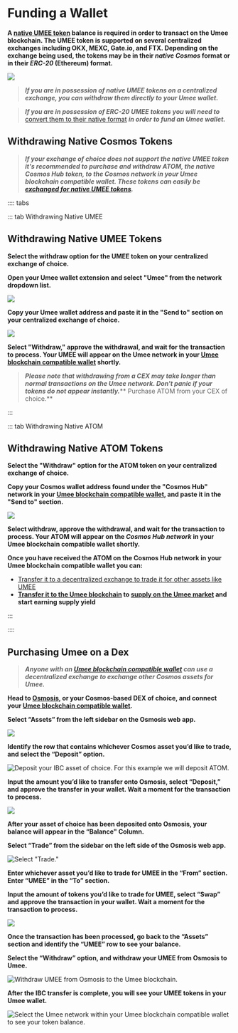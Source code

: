 # Funding a Wallet

**A [native UMEE token](/overview/umee-token.html#token-format) balance is required in order to transact on the Umee blockchain. The UMEE token is supported on several centralized exchanges including OKX, MEXC, Gate.io, and FTX. Depending on the exchange being used, the tokens may be in their _**native Cosmos**_ format or in their _**ERC-20**_ (Ethereum) format.**

![](/bg/token-format-type.png)

> _**If you are in possession of native UMEE tokens on a centralized exchange, you can withdraw them directly to your Umee wallet.**_

> _**If you are in possession of ERC-20 UMEE tokens you will need to**_ [convert them to their native format](/users/using-the-web-app/transferring-tokens) _**in order to fund an Umee wallet.**_

## Withdrawing Native Cosmos Tokens

> _**If your exchange of choice does not support the native UMEE token it's recommended to purchase and withdraw ATOM, the native Cosmos Hub token, to the Cosmos network in your Umee blockchain compatible wallet. These tokens can easily be [exchanged for native UMEE tokens](/users/getting-started/funding-wallet.html#purchasing-umee-on-a-dex).**_

:::: tabs

::: tab Withdrawing Native UMEE

## Withdrawing Native UMEE Tokens

**Select the withdraw option for the UMEE token on your centralized exchange of choice.**

**Open your Umee wallet extension and select "Umee" from the network dropdown list.**

![](/bg/withdraw-umee-1.png)

**Copy your Umee wallet address and paste it in the "Send to" section on your centralized exchange of choice.**

![](/bg/withdraw-umee-2.png)

**Select "Withdraw," approve the withdrawal, and wait for the transaction to process. Your UMEE will appear on the Umee network in your [Umee blockchain compatible wallet](/users/getting-started/creating-wallet.html#creating-an-umee-blockchain-compatible-wallet) shortly.**

> _**Please note that withdrawing from a CEX may take longer than normal transactions on the Umee network. Don't panic if your tokens do not appear instantly.**_** Purchase ATOM from your CEX of choice.**

:::

::: tab Withdrawing Native ATOM

## Withdrawing Native ATOM Tokens

**Select the "Withdraw" option for the ATOM token on your centralized exchange of choice.**

**Copy your Cosmos wallet address found under the "Cosmos Hub" network in your [Umee blockchain compatible wallet](/users/getting-started/creating-wallet.html#creating-an-umee-blockchain-compatible-wallet), and paste it in the "Send to" section.**

![](/bg/withdraw-atom-1.png)

**Select withdraw, approve the withdrawal, and wait for the transaction to process. Your ATOM will appear on the _**Cosmos Hub network**_ in your Umee blockchain compatible wallet shortly.**

**Once you have received the ATOM on the Cosmos Hub network in your Umee blockchain compatible wallet you can:**

* [Transfer it to a decentralized exchange to trade it for other assets like UMEE](/users/getting-started/funding-wallet.html#purchasing-umee-on-a-dex)
* **[Transfer it to the Umee blockchain](/users/using-the-web-app/transferring-tokens) to [supply on the Umee market](/users/using-the-web-app/supply-withdraw) and start earning supply yield**

:::

::::

## Purchasing Umee on a Dex

> _**Anyone with an [Umee blockchain compatible wallet](/users/getting-started/creating-wallet.html#creating-an-umee-blockchain-compatible-wallet) can use a decentralized exchange to exchange other Cosmos assets for Umee.**_

**Head to [Osmosis](https://app.osmosis.zone/?from=ATOM\&to=UMEE), or your Cosmos-based DEX of choice, and connect your [Umee blockchain compatible wallet](/users/getting-started/creating-wallet.html#creating-an-umee-blockchain-compatible-wallet).**

**Select “Assets” from the left sidebar on the Osmosis web app.**

![](/bg/dex-1.png)

**Identify the row that contains whichever Cosmos asset you’d like to trade, and select the “Deposit” option.**

![Deposit your IBC asset of choice. For this example we will deposit ATOM.](/bg/dex-2.png)

**Input the amount you’d like to transfer onto Osmosis, select “Deposit,” and approve the transfer in your wallet. Wait a moment for the transaction to process.**

![](/bg/dex-3.png)

**After your asset of choice has been deposited onto Osmosis, your balance will appear in the “Balance" Column.**

**Select “Trade” from the sidebar on the left side of the Osmosis web app.**

![Select "Trade."](/bg/dex-4.png)

**Enter  whichever asset you’d like to trade for UMEE in the “From” section. Enter “UMEE” in the “To” section.**

**Input the amount of tokens you’d like to trade for UMEE, select “Swap” and approve the transaction in your wallet. Wait a moment for the transaction to process.**

![](/bg/dex-5.png)

**Once the transaction has been processed, go back to the “Assets” section and identify the “UMEE” row to see your balance.**

**Select the “Withdraw” option, and withdraw your UMEE from Osmosis to Umee.**

![Withdraw UMEE from Osmosis to the Umee blockchain.](/bg/dex-6.png)

**After the IBC transfer is complete, you will see your UMEE tokens in your Umee wallet.**

![Select the Umee network within your Umee blockchain compatible wallet to see your token balance.](/bg/dex-7.png)
